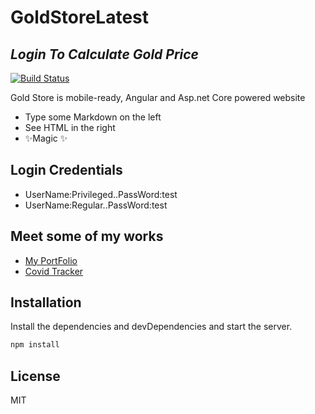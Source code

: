 # GoldStoreLatest
## _Login To Calculate Gold Price_


[![Build Status](https://travis-ci.org/joemccann/dillinger.svg?branch=master)](https://travis-ci.org/joemccann/dillinger)

Gold Store is mobile-ready, Angular and Asp.net Core powered website

- Type some Markdown on the left
- See HTML in the right
- ✨Magic ✨

## Login Credentials

- UserName:Privileged..PassWord:test
- UserName:Regular..PassWord:test

## Meet some of my works
- [My PortFolio](https://portfolio-snahashis.web.app/#/) 
- [Covid Tracker](https://coronatracker19.web.app/#/home)

## Installation

Install the dependencies and devDependencies and start the server.

```sh
npm install
```

## License

MIT

